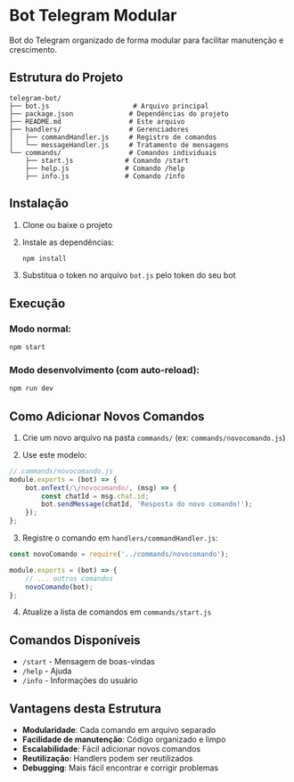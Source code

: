 # Bot Telegram Modular

Bot do Telegram organizado de forma modular para facilitar manutenção e crescimento.

## Estrutura do Projeto

```
telegram-bot/
├── bot.js                     # Arquivo principal
├── package.json              # Dependências do projeto
├── README.md                 # Este arquivo
├── handlers/                 # Gerenciadores
│   ├── commandHandler.js     # Registro de comandos
│   └── messageHandler.js     # Tratamento de mensagens
└── commands/                 # Comandos individuais
    ├── start.js             # Comando /start
    ├── help.js              # Comando /help
    ├── info.js              # Comando /info
```

## Instalação

1. Clone ou baixe o projeto
2. Instale as dependências:
   ```bash
   npm install
   ```

3. Substitua o token no arquivo `bot.js` pelo token do seu bot

## Execução

### Modo normal:
```bash
npm start
```

### Modo desenvolvimento (com auto-reload):
```bash
npm run dev
```

## Como Adicionar Novos Comandos

1. Crie um novo arquivo na pasta `commands/` (ex: `commands/novocomando.js`)

2. Use este modelo:
```javascript
// commands/novocomando.js
module.exports = (bot) => {
    bot.onText(/\/novocomando/, (msg) => {
        const chatId = msg.chat.id;
        bot.sendMessage(chatId, 'Resposta do novo comando!');
    });
};
```

3. Registre o comando em `handlers/commandHandler.js`:
```javascript
const novoComando = require('../commands/novocomando');

module.exports = (bot) => {
    // ... outros comandos
    novoComando(bot);
};
```

4. Atualize a lista de comandos em `commands/start.js`

## Comandos Disponíveis

- `/start` - Mensagem de boas-vindas
- `/help` - Ajuda
- `/info` - Informações do usuário

## Vantagens desta Estrutura

- **Modularidade**: Cada comando em arquivo separado
- **Facilidade de manutenção**: Código organizado e limpo
- **Escalabilidade**: Fácil adicionar novos comandos
- **Reutilização**: Handlers podem ser reutilizados
- **Debugging**: Mais fácil encontrar e corrigir problemas